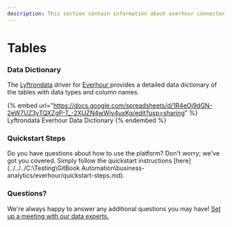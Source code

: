 ```yaml
---
description: This section contain information about everhour connector tables information
---
```


# Tables

### Data Dictionary

The [Lyftrondata](https://www.lyftrondata.com/) driver for [Everhour](https://www.lyftrondata.com/integration/business-analytics/everhour//)[ ](https://www.lyftrondata.com/integration/everhour/)provides a detailed data dictionary of the tables with data types and column names.

{% embed url="https://docs.google.com/spreadsheets/d/1R4eOj9dGN-2eW7UZ3yTQXZgP-T_-2XUZN4wWjv4uxKg/edit?usp=sharing" %}
Lyftrondata Everhour Data Dictionary
{% endembed %}

### Quickstart Steps

Do you have questions about how to use the platform? Don't worry; we've got you covered. Simply follow the quickstart instructions [here](../../../C:\Testing\GitBook Automation\business-analytics/everhour/quickstart-steps.md).

### Questions? <a href="#questions" id="questions"></a>

We're always happy to answer any additional questions you may have! [Set up a meeting with our data experts.](https://www.lyftrondata.com/book-a-meeting/)

